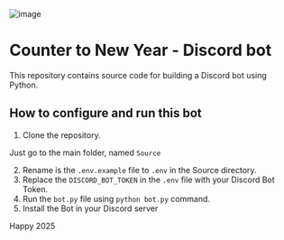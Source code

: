 ![image](https://github.com/user-attachments/assets/f436c3be-c8fb-4b9a-a61f-6d21a7792536)


# Counter to New Year - Discord bot

This repository contains source code for building a Discord bot using Python.

## How to configure and run this bot

1. Clone the repository.

Just go to the main folder, named `Source` 

2. Rename is the `.env.example` file to `.env` in the Source directory.
3. Replace the `DISCORD_BOT_TOKEN` in the `.env` file with your Discord Bot Token.
4. Run the `bot.py` file using `python bot.py` command.
5. Install the Bot in your Discord server

Happy 2025
